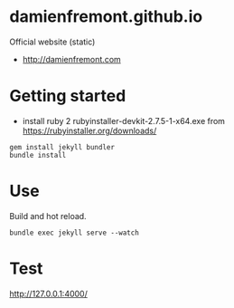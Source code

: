 damienfremont.github.io
=======================

Official website (static) 
- http://damienfremont.com


# Getting started

- install ruby 2 rubyinstaller-devkit-2.7.5-1-x64.exe from https://rubyinstaller.org/downloads/
````
gem install jekyll bundler
bundle install
````


# Use

Build and hot reload.
````
bundle exec jekyll serve --watch
````

# Test
http://127.0.0.1:4000/